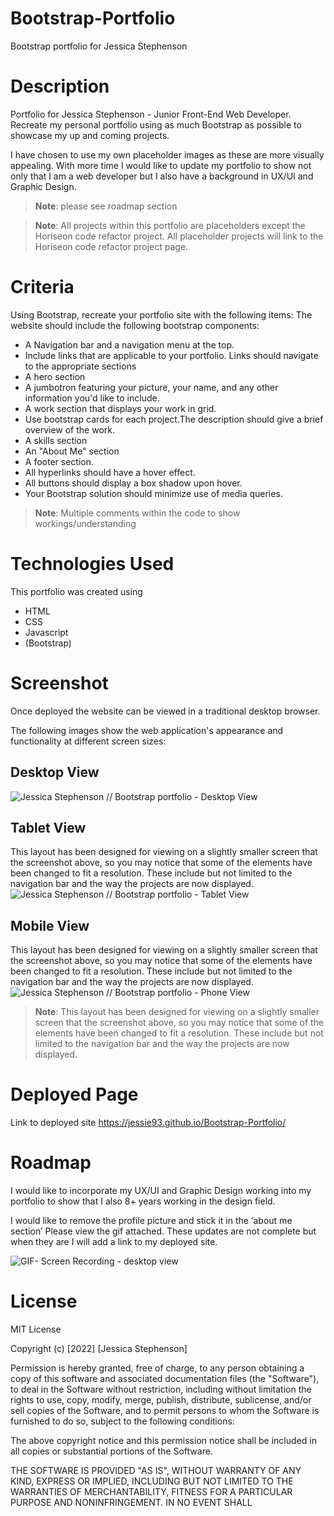 # Bootstrap-Portfolio
Bootstrap portfolio for Jessica Stephenson


# Description
Portfolio for Jessica Stephenson - Junior Front-End Web Developer.
Recreate my personal portfolio using as much Bootstrap as possible to showcase my up and coming projects. 

I have chosen to use my own placeholder images as these are more visually appealing. With more time I would like to update my portfolio to show not only that I am a web developer but I also have a background in UX/UI and Graphic Design. 
> **Note**: please see roadmap section

> **Note**: All projects within this portfolio are placeholders except the Horiseon code refactor project. All placeholder projects will link to the Horiseon code refactor project page.

# Criteria

Using Bootstrap, recreate your portfolio site with the following items:
The website should include the following bootstrap components:

* A Navigation bar and a navigation menu at the top.
* Include links that are applicable to your portfolio. Links should navigate to the appropriate sections
* A hero section
* A jumbotron featuring your picture, your name, and any other information you'd like to include.
* A work section that displays your work in grid.
* Use bootstrap cards for each project.The description should give a brief overview of the work.
* A skills section
* An "About Me" section 
* A footer section.
* All hyperlinks should have a hover effect.
* All buttons should display a box shadow upon hover.
* Your Bootstrap solution should minimize use of media queries.

> **Note**: Multiple comments within the code to show workings/understanding 


# Technologies Used
This portfolio was created using 
* HTML
* CSS
* Javascript
* (Bootstrap)


# Screenshot
Once deployed the website can be viewed in a traditional desktop browser.

The following images show the web application's appearance and functionality at different screen sizes:
## Desktop View
![Jessica Stephenson // Bootstrap portfolio - Desktop View](assets/images/Large.png)

## Tablet View
 This layout has been designed for viewing on a slightly smaller screen that the screenshot above, so you may notice that some of the elements have been changed to fit a resolution. These include but not limited to the navigation bar and the way the projects are now displayed.
![Jessica Stephenson // Bootstrap portfolio - Tablet View](assets/images/Medium.png)


## Mobile View
This layout has been designed for viewing on a slightly smaller screen that the screenshot above, so you may notice that some of the elements have been changed to fit a resolution. These include but not limited to the navigation bar and the way the projects are now displayed.
![Jessica Stephenson // Bootstrap portfolio - Phone View](assets/images/Small.png)
> **Note**: This layout has been designed for viewing on a slightly smaller screen that the screenshot above, so you may notice that some of the elements have been changed to fit a resolution. These include but not limited to the navigation bar and the way the projects are now displayed.

# Deployed Page
Link to deployed site 
https://jessie93.github.io/Bootstrap-Portfolio/




# Roadmap

I would like to incorporate my UX/UI and Graphic Design working into my portfolio to show that I also 8+ years working in the design field. 

I would like to remove the profile picture and stick it in the ‘about me section’ Please view the gif attached. These updates are not complete but when they are I will add a link to my deployed site. 

![GIF- Screen Recording - desktop view](assets/images/ezgif.com-gif-maker.gif)


# License 
MIT License

Copyright (c) [2022] [Jessica Stephenson]

Permission is hereby granted, free of charge, to any person obtaining a copy
of this software and associated documentation files (the "Software"), to deal
in the Software without restriction, including without limitation the rights
to use, copy, modify, merge, publish, distribute, sublicense, and/or sell
copies of the Software, and to permit persons to whom the Software is
furnished to do so, subject to the following conditions:

The above copyright notice and this permission notice shall be included in all
copies or substantial portions of the Software.

THE SOFTWARE IS PROVIDED "AS IS", WITHOUT WARRANTY OF ANY KIND, EXPRESS OR
IMPLIED, INCLUDING BUT NOT LIMITED TO THE WARRANTIES OF MERCHANTABILITY,
FITNESS FOR A PARTICULAR PURPOSE AND NONINFRINGEMENT. IN NO EVENT SHALL 
